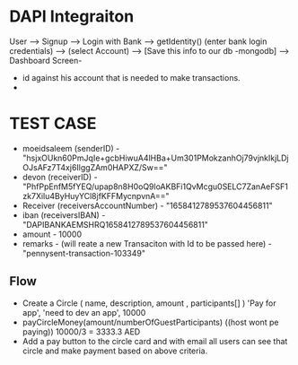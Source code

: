 # DAPI Integraiton



User --> Signup --> Login with Bank --> getIdentity() (enter bank login credentials)
--> (select Account) --> [Save this info to our db -mongodb]
--> Dashboard Screen-


- id against his account that is needed to make transactions.
- 


# TEST CASE

- moeidsaleem (senderID) - "hsjxOUkn60PmJqIe+gcbHiwuA4lHBa+Um301PMokzanhOj79vjnkIkjLDjOJsAFz7T4xj6IlggZAm0HAPXZ/Sw=="
- devon (receiverID) - "PhfPpEnfM5fYEQ/upap8n8H0oQ9loAKBFi1QvMcgu0SELC7ZanAeFSF1zk7Xilu4ByHuyYCl8jfKFFMycnpvnA=="
- Receiver (receiversAccountNumber) - "1658412789537604456811"
- iban  (receiversIBAN) - "DAPIBANKAEMSHRQ1658412789537604456811"
- amount - 10000
- remarks - (will reate a new Transaciton with Id to be passed here) - "pennysent-transaction-103349"


## Flow 


- Create a Circle ( name, description, amount , participants[] ) 'Pay for app', 'need to dev an app', 10000
- payCircleMoney(amount/numberOfGuestParticipants) ((host wont pe paying))  10000/3 = 3333.3 AED
- Add a pay button to the circle card and with email all users can see that circle and make payment based on above criteria. 

